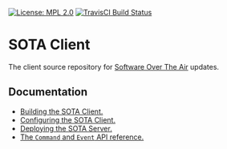 [![License: MPL 2.0](https://img.shields.io/badge/License-MPL%202.0-brightgreen.svg)](https://opensource.org/licenses/MPL-2.0)
[![TravisCI Build Status](https://travis-ci.org/advancedtelematic/rvi_sota_client.svg?branch=master)](https://travis-ci.org/advancedtelematic/rvi_sota_client)

# SOTA Client

The client source repository for [Software Over The Air](http://advancedtelematic.github.io/rvi_sota_server/) updates.

## Documentation

* [Building the SOTA Client.](http://advancedtelematic.github.io/rvi_sota_server/cli/building-the-sota-client.html)
* [Configuring the SOTA Client.](http://advancedtelematic.github.io/rvi_sota_server/cli/client-startup-and-configuration.html)
* [Deploying the SOTA Server.](http://advancedtelematic.github.io/rvi_sota_server/doc/deployment-with-dockercompose.html)
* [The `Command` and `Event` API reference.](http://advancedtelematic.github.io/rvi_sota_server/cli/client-commands-and-events-reference.html)
